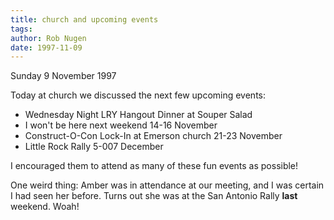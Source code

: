 ```yaml
---
title: church and upcoming events
tags: 
author: Rob Nugen
date: 1997-11-09
---
```


<p class=date>Sunday 9 November 1997</p>

<p>
Today at church we discussed the next few upcoming events:
<ul>
<li>Wednesday Night LRY Hangout Dinner at Souper Salad</li>
<li>I won't be here next weekend 14-16 November</li>
<li>Construct-O-Con Lock-In at Emerson church 21-23 November</li>
<li>Little Rock Rally 5-007 December</li>
</ul>
<p>
I encouraged them to attend as many of these fun events as possible!
<p>
One weird thing: Amber was in attendance at our meeting, and I was certain I had seen her before.  Turns out she was at the San Antonio Rally <b>last</b> weekend.  Woah!
<p>

